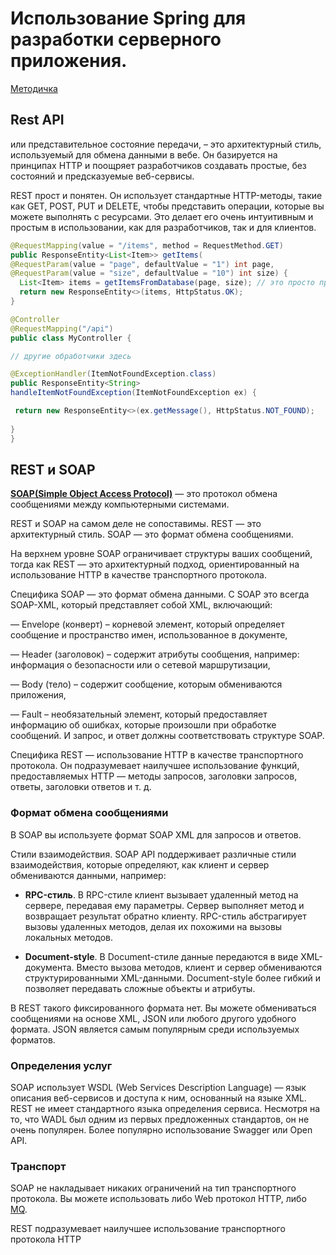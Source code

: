 # Использование Spring для разработки серверного приложения.

[Методичка](https://gbcdn.mrgcdn.ru/uploads/asset/5643784/attachment/3e424d1c82e527dbbebf91a5fda8d2c4.pdf)

## Rest API

или представительное состояние передачи, – это архитектурный стиль, используемый для обмена данными в вебе. Он базируется на принципах HTTP и поощряет разработчиков создавать простые, без состояний и предсказуемые веб-сервисы.

REST прост и понятен. Он использует стандартные HTTP-методы, такие как GET,
POST, PUT и DELETE, чтобы представить операции, которые вы можете выполнять с
ресурсами. Это делает его очень интуитивным и простым в использовании, как для
разработчиков, так и для клиентов.


```java
@RequestMapping(value = "/items", method = RequestMethod.GET)
public ResponseEntity<List<Item>> getItems(
@RequestParam(value = "page", defaultValue = "1") int page,
@RequestParam(value = "size", defaultValue = "10") int size) {
  List<Item> items = getItemsFromDatabase(page, size); // это просто пример
  return new ResponseEntity<>(items, HttpStatus.OK);
}
```

```java
@Controller
@RequestMapping("/api")
public class MyController {

// другие обработчики здесь

@ExceptionHandler(ItemNotFoundException.class)
public ResponseEntity<String>
handleItemNotFoundException(ItemNotFoundException ex) {

 return new ResponseEntity<>(ex.getMessage(), HttpStatus.NOT_FOUND);
 
}
}
```
## REST и SOAP

[**SOAP(Simple Object Access Protocol)**](https://elbrusboot.camp/blog/soap-api/) — это протокол обмена сообщениями между компьютерными системами.

REST и SOAP на самом деле не сопоставимы. REST — это архитектурный стиль. SOAP — это формат обмена сообщениями. 

На верхнем уровне SOAP ограничивает структуры ваших сообщений, тогда как REST — это архитектурный подход, ориентированный на использование HTTP в качестве транспортного протокола.

Специфика SOAP — это формат обмена данными. С SOAP это всегда SOAP-XML, который представляет собой XML, включающий:

— Envelope (конверт) – корневой элемент, который определяет сообщение и пространство имен, использованное в документе,

— Header (заголовок) – содержит атрибуты сообщения, например: информация о безопасности или о сетевой маршрутизации,

— Body (тело) – содержит сообщение, которым обмениваются приложения,

— Fault – необязательный элемент, который предоставляет информацию об ошибках, которые произошли при обработке сообщений. И запрос, и ответ должны соответствовать структуре SOAP.

Специфика REST — использование HTTP в качестве транспортного протокола. Он подразумевает наилучшее использование функций, предоставляемых HTTP — методы запросов, заголовки запросов, ответы, заголовки ответов и т. д.

### Формат обмена сообщениями

В SOAP вы используете формат SOAP XML для запросов и ответов.

Стили взаимодействия. SOAP API поддерживает различные  стили взаимодействия, которые определяют, как клиент и сервер обмениваются данными, например:

- **RPC-стиль**. В RPC-стиле клиент вызывает удаленный метод на сервере, передавая ему параметры. Сервер выполняет метод и возвращает результат обратно клиенту. RPC-стиль абстрагирует вызовы удаленных методов, делая их похожими на вызовы локальных методов.

- **Document-style**. В Document-стиле данные передаются в виде XML-документа. Вместо вызова методов, клиент и сервер обмениваются структурированными XML-данными. Document-style более гибкий и позволяет передавать сложные объекты и атрибуты.

В REST такого фиксированного формата нет. Вы можете обмениваться сообщениями на основе XML, JSON или любого другого удобного формата. JSON является самым популярным среди используемых форматов.

### Определения услуг

SOAP использует WSDL (Web Services Description Language) — язык описания веб-сервисов и доступа к ним, основанный на языке XML.
REST не имеет стандартного языка определения сервиса. Несмотря на то, что WADL был одним из первых предложенных стандартов, он не очень популярен. Более популярно использование Swagger или Open API.

### Транспорт

SOAP не накладывает никаких ограничений на тип транспортного протокола. Вы можете использовать либо Web протокол HTTP, либо [MQ](https://en.wikipedia.org/wiki/Message_queue).

REST подразумевает наилучшее использование транспортного протокола HTTP

